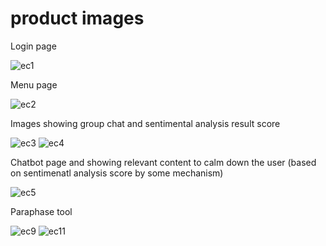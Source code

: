 # product images 
Login page

![ec1](https://github.com/user-attachments/assets/5e0aa4a5-b7f0-4f5d-bb1f-25149b7fa741)

Menu page 

![ec2](https://github.com/user-attachments/assets/530b2491-39a5-4259-b033-1dbe08647f86)

Images showing group chat and sentimental analysis result score

![ec3](https://github.com/user-attachments/assets/89c30969-b50e-4ffb-a751-47e26a28e83b)
![ec4](https://github.com/user-attachments/assets/6d478040-5094-41ec-adb7-177a8820b0ed)

Chatbot page and showing relevant content to calm down the user (based on sentimenatl analysis score by some mechanism)

![ec5](https://github.com/user-attachments/assets/ce36907b-b278-4f9d-a017-2235aec0ad48)

Paraphase tool

![ec9](https://github.com/user-attachments/assets/65238944-bd06-4b4a-a4bb-463cafc71ea2)
![ec11](https://github.com/user-attachments/assets/48a5de6c-6a88-42a1-ae2c-9f4388885ab2)

